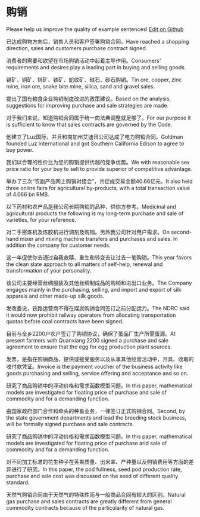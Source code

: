 # 购销

Please help us improve the quality of example sentences! [Edit on Github](https://github.com/jiyushe/jiyu-example-sentence-source/blob/main/chinese/gouxiao.md)

<p><span class="chinese">已达成购物方向后，销售人员和客户签署购销合同。</span><span class="english">Have reached a shopping direction, sales and customers purchase contract signed.</span></p>

<p><span class="chinese">消费者的需要和欲望在市场购销活动中起着主导作用。</span><span class="english">Consumers' requirements and desires play a leading part in buying and selling goods.</span></p>

<p><span class="chinese">锡矿、铜矿、锌矿、铁矿、蛇纹矿、硅石、砂石购销。</span><span class="english">Tin ore, copper, zinc mine, iron ore, snake bite mine, silica, sand and gravel sales.</span></p>

<p><span class="chinese">提出了国有粮食企业购销制度改进的政策建议。</span><span class="english">Based on the analysis, suggestions for improving purchase and sale strategies are made.</span></p>

<p><span class="chinese">对于我们来说，知道购销合同属于统一商法典调整就足够了。</span><span class="english">For our purpose it is sufficient to know that sales contracts are governed by the Code.</span></p>

<p><span class="chinese">他建立了Luz国际，并且和南加州艾迪讯公司达成了电力购销合同。</span><span class="english">Goldman founded Luz International and got Southern California Edison to agree to buy power.</span></p>

<p><span class="chinese">我们以合理的性价比为您的购销提供优越的竞争优势。</span><span class="english">We with reasonable sex price ratio for your buy to sell to provide superior of competitive advantage.</span></p>

<p><span class="chinese">举办了三次“农副产品网上购销对接会”，共促成交易金额40.66亿元。</span><span class="english">It also held three online fairs for agricultural by-products, with a total transaction value of 4.066 bn RMB.</span></p>

<p><span class="chinese">以下药材和农产品是我公司长期购销的品种，供你方参考。</span><span class="english">Medicinal and agricultural products the following is my long-term purchase and sale of varieties, for your reference.</span></p>

<p><span class="chinese">对二手密炼机及炼胶机进行调剂及购销。另外我公司针对用户需求。</span><span class="english">On second-hand mixer and mixing machine transfers and purchases and sales. In addition the company for customer needs.</span></p>

<p><span class="chinese">这一年促使你去通过自我救赎、重生和转变去让过去一笔购销。</span><span class="english">This year favors the clean slate approach to all matters of self-help, renewal and transformation of your personality.</span></p>

<p><span class="chinese">该公司主要经营丝绸服装及其他丝绸制成品的购销和进出口业务。</span><span class="english">The Company engages mainly in the purchasing, selling, and import and export of silk apparels and other made-up silk goods.</span></p>

<p><span class="chinese">发改委说，铁路运营商不得在煤炭购销合同签订之前分配运力。</span><span class="english">The NDRC said it would now prohibit railway operators from allocating transportation quotas before coal contracts have been signed.</span></p>

<p><span class="chinese">目前与全乡2200户农户签订了购销协议，确保了蛋品厂生产所需蛋源。</span><span class="english">At present farmers with Quanxiang 2200 signed a purchase and sale agreement to ensure that the egg for egg production plant sources.</span></p>

<p><span class="chinese">发票，是指在购销商品、提供或接受服务以及从事其他经营活动中，开具、收取的收付款凭证。</span><span class="english">Invoice is the payment voucher of the business activity like goods purchasing and selling, service offering and acceptance and so on.</span></p>

<p><span class="chinese">研究了商品购销中的浮动价格和需求函数模型问题。</span><span class="english">In this paper, mathematical models are investigated for floating price of purchase and sale of commodity and for a demanding function.</span></p>

<p><span class="chinese">由国家政府部门合作和牵头的种畜业务，一律签订正式购销合同。</span><span class="english">Second, by the state government departments and lead the breeding stock business, will be formally signed purchase and sale contracts.</span></p>

<p><span class="chinese">研究了商品购销中的浮动价格和需求函数模型问题。</span><span class="english">In this paper, mathematical models are investigated for floating price of purchase arid sale of commodity and for a demanding function.</span></p>

<p><span class="chinese">对不同加工标准的花生种子在荚果质量、出米率、产种量以及购销费用等方面的差异进行了研究。</span><span class="english">In this paper, the pod fullness, seed pod production rate, purchase and sale cost was discussed on the seed of different quality standard.</span></p>

<p><span class="chinese">天然气购销合同由于天然气的特殊性而与一般商品合同有较大的区别。</span><span class="english">Natural gas purchase and sales contracts are greatly different from general commodity contracts because of the particularity of natural gas.</span></p>

